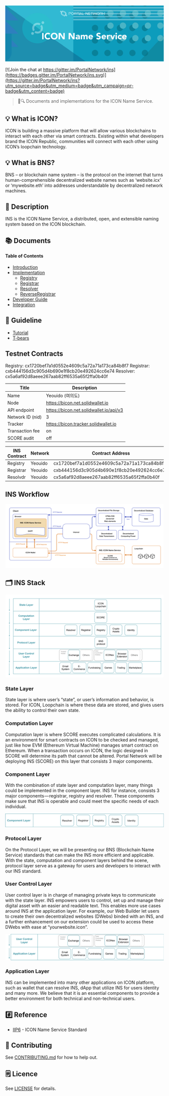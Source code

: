 ![ICON Name Service](./assets/cover.jpg)

[![Join the chat at https://gitter.im/PortalNetwork/ins](https://badges.gitter.im/PortalNetwork/ins.svg)](https://gitter.im/PortalNetwork/ins?utm_source=badge&utm_medium=badge&utm_campaign=pr-badge&utm_content=badge)

> 📖🔍 Documents and implementations for the ICON Name Service.

## 💡 What is ICON?
ICON is building a massive platform that will allow various blockchains to interact with each other via smart contracts.  Existing within what developers brand the ICON Republic, communities will connect with each other using ICON’s loopchain technology.

## 💡 What is BNS?
BNS – or blockchain name system – is the protocol on the internet that turns human-comprehensible decentralized website names such as ‘website.icx’ or ‘mywebsite.eth’ into addresses understandable by decentralized network machines.

## 📝 Description

INS is the ICON Name Service, a distributed, open, and extensible naming system based on the ICON blockchain.

## 📚 Documents

#### Table of Contents
-  [Introduction](./docs/INTRODUCTION.md)
-  [Implementation](./docs/IMPLEMENTATION.md)
    - [Registry](./docs/REGISTRY.md)
    - [Registrar](./docs/REGISTRAR.md)
    - [Resolver](./docs/RESOLVER.md)
    - [ReverseRegistrar](./docs/REVERSE_REGISTRAR.md)
-  [Developer Guide](./docs/DEVELOPER_GUIDE.md)
-  [Integration](./docs/INTEGRATION.md)

## 📝 Guideline
- [Tutorial](./docs/TUTORIAL.md)
- [T-bears](./docs/T-BEARS.md)

## Testnet Contracts


Registry: cx1720bef7a1d0552e4609c5a72a71a173ca84b8f7
Registrar: cxb444156d3c905d4b690e1f8cb20e492624cc6e74
Resolver: cx5a6af92d8aeee267aab82ff6535a65f2ffa0b40f

Title            | Description
-----------------|-------------------------------------------------------
Name             | Yeouido (여의도)
Node             | https://bicon.net.solidwallet.io
API endpoint     | https://bicon.net.solidwallet.io/api/v3
Network ID (nid) | 3
Tracker          | https://bicon.tracker.solidwallet.io
Transaction fee	 | on
SCORE audit      | off

INS Contract | Network    | Contract Address                           | Transaction Hash
-------------|------------|--------------------------------------------|-----------------------------------------------
Registry     | Yeouido    | cx1720bef7a1d0552e4609c5a72a71a173ca84b8f7 | [0xbabcb7c2a92ff57654d08db662a0db2f1719b2adac2e99b37c3cf16b664afccb](https://bicon.tracker.solidwallet.io/transaction/0xbabcb7c2a92ff57654d08db662a0db2f1719b2adac2e99b37c3cf16b664afccb)
Registrar    | Yeouido    | cxb444156d3c905d4b690e1f8cb20e492624cc6e74 | [0x344a38f23e1e17af67519fe645c1cd9c9e67b7e129001edd13cb98030591729b](https://bicon.tracker.solidwallet.io/transaction/0x344a38f23e1e17af67519fe645c1cd9c9e67b7e129001edd13cb98030591729b)
Resolvdr     | Yeouido    | cx5a6af92d8aeee267aab82ff6535a65f2ffa0b40f | [0x5bd81c81c6bea2a09e406997741905135ca44048c879f861859daea448d6d643](https://bicon.tracker.solidwallet.io/transaction/0x5bd81c81c6bea2a09e406997741905135ca44048c879f861859daea448d6d643)

## INS Workflow

![INS Workflow](./assets/ICON_web3.png)

## 🗂️ INS Stack

![INS Stack](./assets/ICON_1.png)

### State Layer
State layer is where user’s “state”, or user’s information and behavior, is stored. For ICON, Loopchain is where these data are stored, and gives users the ability to control their own state.

### Computation Layer
Computation layer is where SCORE executes complicated calculations. It is an environment for smart contracts on ICON to be checked and managed, just like how EVM (Ethereum Virtual Machine) manages smart contract on Ethereum. When a transaction occurs on ICON, the logic designed in SCORE will determine its path that cannot be altered. Portal Network will be deploying INS (SCORE) on this layer that consists 3 major components.

### Component Layer
With the combination of state layer and computation layer, many things could be implemented in the component layer. INS for instance, consists 3 major components — registrar, registry and resolver. These components make sure that INS is operable and could meet the specific needs of each individual.

![Component Layer](./assets/ICON_2.png)

### Protocol Layer
On the Protocol Layer, we will be presenting our BNS (Blockchain Name Service) standards that can make the INS more efficient and applicable. With the state, computation and component layers behind the scene, protocol layer serve as a gateway for users and developers to interact with our INS standard.

### User Control Layer
User control layer is in charge of managing private keys to communicate with the state layer. INS empowers users to control, set up and manage their digital asset with an easier and readable text. This enables more use cases around INS at the application layer. For example, our Web Builder let users to create their own decentralized websites (DWebs) binded with an INS, and a further enhancement on our extension could be used to access these DWebs with ease at “yourwebsite.icon”.

![User Control Layer & Application Layer](./assets/ICON_3.png)

### Application Layer
INS can be implemented into many other applications on ICON platform, such as wallet that can resolve INS, dApp that utilize INS for users identity and many more. We believe that it is an essential components to provide a better environment for both technical and non-technical users.


## #️⃣ Reference
- [IIP6](https://github.com/icon-project/IIPs/blob/master/IIPS/iip-6.md) - ICON Name Service Standard

## 📣 Contributing
See [CONTRIBUTING.md](./CONTRIBUTING.md) for how to help out.

## 🗒 Licence
See [LICENSE](./LICENSE) for details.
